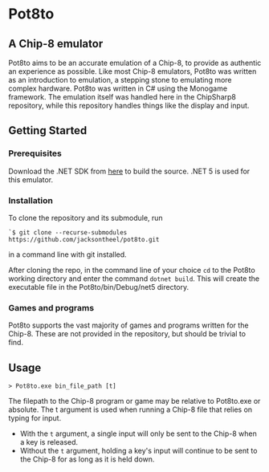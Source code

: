 # Pot8to
## A Chip-8 emulator
Pot8to aims to be an accurate emulation of a Chip-8, to provide as authentic an experience as possible. Like most Chip-8 emulators, Pot8to was written as an introduction to emulation, a stepping stone to emulating more complex hardware. Pot8to was written in C# using the Monogame framework. The emulation itself was handled here in the ChipSharp8 repository, while this repository handles things like the display and input.

## Getting Started

### Prerequisites
Download the .NET SDK from [here](https://dotnet.microsoft.com/download) to build the source. .NET 5 is used for this emulator.

### Installation
To clone the repository and its submodule, run
```
`$ git clone --recurse-submodules https://github.com/jacksontheel/pot8to.git
````
in a command line with git installed.

After cloning the repo, in the command line of your choice `cd` to the Pot8to working directory and enter the command `dotnet build`. This will create the executable file in the Pot8to/bin/Debug/net5 directory.

### Games and programs
Pot8to supports the vast majority of games and programs written for the Chip-8. These are not provided in the repository, but should be trivial to find.

## Usage
``> Pot8to.exe bin_file_path [t]``

The filepath to the Chip-8 program or game may be relative to Pot8to.exe or absolute. The t argument is used when running a Chip-8 file that relies on typing for input.
* With the `t` argument, a single input will only be sent to the Chip-8 when a key is released.
* Without the `t` argument, holding a key's input will continue to be sent to the Chip-8 for as long as it is held down.
